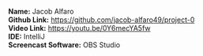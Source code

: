 **Name:** Jacob Alfaro  
**Github Link:** https://github.com/jacob-alfaro49/project-0      
**Video Link:** https://youtu.be/0Y6mecYA5fw      
**IDE:** IntelliJ  
**Screencast Software:** OBS Studio
